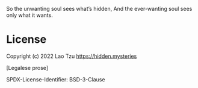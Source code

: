 So the unwanting soul
sees what’s hidden,
And the ever-wanting soul
sees only what it wants.

# License

Copyright (c) 2022 Lao Tzu https://hidden.mysteries

[Legalese prose]

SPDX-License-Identifier: BSD-3-Clause

